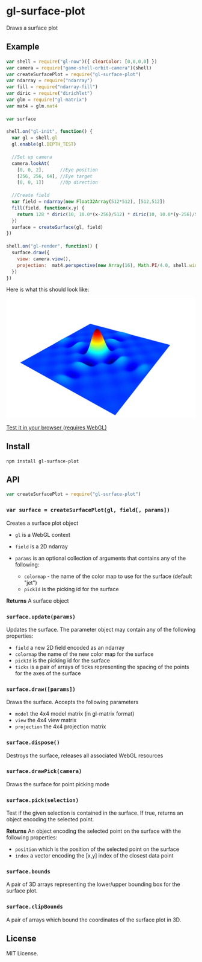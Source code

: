 gl-surface-plot
===============
Draws a surface plot

## Example

```javascript
var shell = require("gl-now")({ clearColor: [0,0,0,0] })
var camera = require("game-shell-orbit-camera")(shell)
var createSurfacePlot = require("gl-surface-plot")
var ndarray = require("ndarray")
var fill = require("ndarray-fill")
var diric = require("dirichlet")
var glm = require("gl-matrix")
var mat4 = glm.mat4

var surface

shell.on("gl-init", function() {
  var gl = shell.gl
  gl.enable(gl.DEPTH_TEST)

  //Set up camera
  camera.lookAt(
    [0, 0, 2],      //Eye position
    [256, 256, 64], //Eye target
    [0, 0, 1])      //Up direction

  //Create field
  var field = ndarray(new Float32Array(512*512), [512,512])
  fill(field, function(x,y) {
    return 128 * diric(10, 10.0*(x-256)/512) * diric(10, 10.0*(y-256)/512)
  })
  surface = createSurface(gl, field)
})

shell.on("gl-render", function() {
  surface.draw({
    view: camera.view(),
    projection:  mat4.perspective(new Array(16), Math.PI/4.0, shell.width/shell.height, 0.1, 10000.0)
  })
})
```

Here is what this should look like:

<img src="plot.png">

[Test it in your browser (requires WebGL)](http://mikolalysenko.github.io/gl-surface-plot/)

## Install

```
npm install gl-surface-plot
```

## API

```javascript
var createSurfacePlot = require("gl-surface-plot")
```

### `var surface = createSurfacePlot(gl, field[, params])`
Creates a surface plot object

* `gl` is a WebGL context
* `field` is a 2D ndarray
* `params` is an optional collection of arguments that contains any of the following:

    + `colormap` - the name of the color map to use for the surface (default "jet")
    + `pickId` is the picking id for the surface

**Returns** A surface object

### `surface.update(params)`
Updates the surface.  The parameter object may contain any of the following properties:

* `field` a new 2D field encoded as an ndarray
* `colormap` the name of the new color map for the surface
* `pickId` is the picking id for the surface
* `ticks` is a pair of arrays of ticks representing the spacing of the points for the axes of the surface

### `surface.draw([params])`
Draws the surface.  Accepts the following parameters

* `model` the 4x4 model matrix (in gl-matrix format)
* `view` the 4x4 view matrix
* `projection` the 4x4 projection matrix

### `surface.dispose()`
Destroys the surface, releases all associated WebGL resources

### `surface.drawPick(camera)`
Draws the surface for point picking mode

### `surface.pick(selection)`
Test if the given selection is contained in the surface.  If true, returns an object encoding the selected point.

**Returns** An object encoding the selected point on the surface with the following properties:

* `position` which is the position of the selected point on the surface
* `index` a vector encoding the [x,y] index of the closest data point

### `surface.bounds`
A pair of 3D arrays representing the lower/upper bounding box for the surface plot.

### `surface.clipBounds`

A pair of arrays which bound the coordinates of the surface plot in 3D.

## License
MIT License.